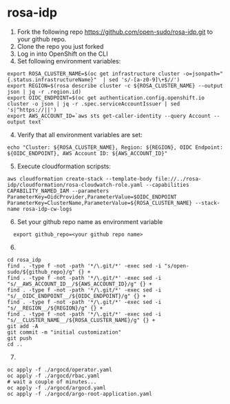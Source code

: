 # rosa-idp

1) Fork the following repo https://github.com/open-sudo/rosa-idp.git to your github repo.
1) Clone the repo you just forked
2) Log in into OpenShift on the CLI
3) Set following environment variables:

```shell
export ROSA_CLUSTER_NAME=$(oc get infrastructure cluster -o=jsonpath="{.status.infrastructureName}"  | sed 's/-[a-z0-9]\+$//')
export REGION=$(rosa describe cluster -c ${ROSA_CLUSTER_NAME} --output json | jq -r .region.id)
export OIDC_ENDPOINT=$(oc get authentication.config.openshift.io cluster -o json | jq -r .spec.serviceAccountIssuer | sed  's|^https://||')
export AWS_ACCOUNT_ID=`aws sts get-caller-identity --query Account --output text`
```
4) Verify that all environment variables are set:

```shell
echo "Cluster: ${ROSA_CLUSTER_NAME}, Region: ${REGION}, OIDC Endpoint: ${OIDC_ENDPOINT}, AWS Account ID: ${AWS_ACCOUNT_ID}"
```
5) Execute cloudformation scripsts:

```shell
aws cloudformation create-stack --template-body file://../rosa-idp/cloudformation/rosa-cloudwatch-role.yaml --capabilities CAPABILITY_NAMED_IAM --parameters ParameterKey=OidcProvider,ParameterValue=$OIDC_ENDPOINT ParameterKey=ClusterName,ParameterValue=${ROSA_CLUSTER_NAME} --stack-name rosa-idp-cw-logs
```

6) Set your github repo name as environment variable

```shell
  export github_repo=<your github repo name>
```

6) 

```shell
cd rosa_idp
find . -type f -not -path '*/\.git/*' -exec sed -i "s/open-sudo/${github_repo}/g" {} +
find . -type f -not -path '*/\.git/*' -exec sed -i "s/__AWS_ACCOUNT_ID__/${AWS_ACCOUNT_ID}/g" {} +
find . -type f -not -path '*/\.git/*' -exec sed -i "s/__OIDC_ENDPOINT__/${OIDC_ENDPOINT}/g" {} +
find . -type f -not -path '*/\.git/*' -exec sed -i "s/__REGION__/${REGION}/g" {} +
find . -type f -not -path '*/\.git/*' -exec sed -i "s/__CLUSTER_NAME__/${ROSA_CLUSTER_NAME}/g" {} +
git add -A
git commit -m "initial customization"
git push
cd ..
```
7) 

```shell
oc apply -f ./argocd/operator.yaml
oc apply -f ./argocd/rbac.yaml
# wait a couple of minutes...
oc apply -f ./argocd/argocd.yaml
oc apply -f ./argocd/argo-root-application.yaml
```
